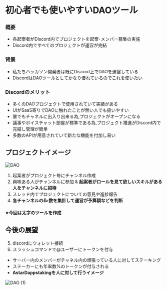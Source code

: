 # 初心者でも使いやすいDAOツール

### 概要
- 各起案者がDiscord内でプロジェクトを起案･メンバー募集の実施
- Discord内ですべてのプロジェクトが運営が完結

### 背景
- 私たちハッカソン開発者は既にDiscord上でDAOを運営している
- DiscordはDAOツールとしてかなり優れているのでこれを使いたい

### Discordのメリット
- 多くのDAOプロジェクトで使用されていて実績がある
- UIがSaaS寄りでDAOに触れたことが無い人でも扱いやすい
- 誰でもチャネルに出入り出来る為,プロジェクトがオープンになる
- 議事やボイスチャット部屋が標準である為,プロジェクト推進がDiscord内で完結し管理が簡単
- 多数のAPIが用意されていて新たな機能を付加し易い

## プロジェクトイメージ
![DAO](https://user-images.githubusercontent.com/20737362/226179119-417f9300-8063-49dc-9176-0c2120dd66db.jpg)

1. 起案者がプロジェクト毎にチャンネル作成  
2. 興味ある人がチャンネルに参加 & **起案者がロールを見て欲しいスキルがある人をチャンネルに招待**  
3. スレッド内でプロジェクトについての意見や進捗報告  
4. **各チャンネルの👍 数を集計して運営が予算額などを判断**  

**※今回は太字のツールを作成**    

## 今後の展望  
5. discordにウォレット接続  
6. スラッシュコマンドで@ユーザーにトークンを付与
  - サーバー内のメンバーがチャネル内の頑張っている人に対してステーキング
  - ステーカーにも年率数%のトークンが付与される
  - **AstarDappstakingを人に対して行うイメージ**

![DAO (1)](https://user-images.githubusercontent.com/20737362/226179726-17b26eef-2964-47d5-9b1c-c0c44a10cb21.jpg)
